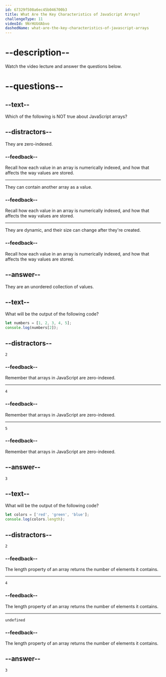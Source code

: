 ```yaml
---
id: 67329f508a6ec45b046700b3
title: What Are the Key Characteristics of JavaScript Arrays?
challengeType: 11
videoId: 9NrHUUdAbvo
dashedName: what-are-the-key-characteristics-of-javascript-arrays
---
```


# --description--

Watch the video lecture and answer the questions below.

# --questions--

## --text--

Which of the following is NOT true about JavaScript arrays?

## --distractors--

They are zero-indexed.

### --feedback--

Recall how each value in an array is numerically indexed, and how that affects the way values are stored.

---

They can contain another array as a value.

### --feedback--

Recall how each value in an array is numerically indexed, and how that affects the way values are stored.

---

They are dynamic, and their size can change after they're created.

### --feedback--

Recall how each value in an array is numerically indexed, and how that affects the way values are stored.

## --answer--

They are an unordered collection of values.

## --text--

What will be the output of the following code?

```js
let numbers = [1, 2, 3, 4, 5];
console.log(numbers[2]);
```

## --distractors--

`2`

### --feedback--

Remember that arrays in JavaScript are zero-indexed.

---

`4`

### --feedback--

Remember that arrays in JavaScript are zero-indexed.

---

`5`

### --feedback--

Remember that arrays in JavaScript are zero-indexed.

## --answer--

`3`

## --text--

What will be the output of the following code?

```js
let colors = ['red', 'green', 'blue'];
console.log(colors.length);
```

## --distractors--

`2`

### --feedback--

The length property of an array returns the number of elements it contains.

---

`4`

### --feedback--

The length property of an array returns the number of elements it contains.

---

`undefined`

### --feedback--

The length property of an array returns the number of elements it contains.

## --answer--

`3`

